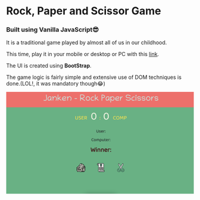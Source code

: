 # Rock, Paper and Scissor Game 
### Built using Vanilla JavaScript😎

It is a traditional game played by almost all of us in our childhood.

This time, play it in your mobile or desktop or PC with this [link](https://rpsgam.netlify.app).

The UI is created using **BootStrap**.

The game logic is fairly simple and extensive use of DOM techniques is done.(LOL!, it was mandatory though😂)

![Game Look](Proj_image/Project.png)